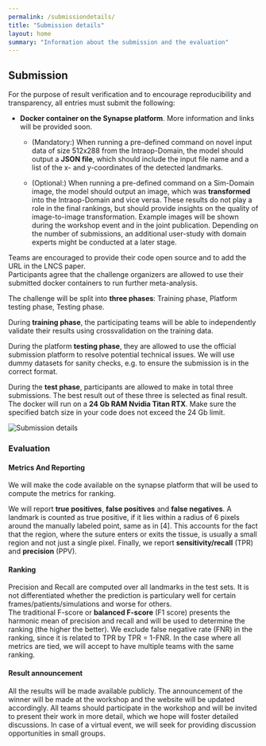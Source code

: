```yaml
---
permalink: /submissiondetails/
title: "Submission details"
layout: home
summary: "Information about the submission and the evaluation"
---
```

## Submission
For the purpose of result verification and to encourage reproducibility and transparency, all entries must submit the following:

- **Docker container on the Synapse platform**. More information and links will be provided soon.

    - (Mandatory:) When running a pre-defined command on novel input data of size 512x288 from the Intraop-Domain, the model should output a **JSON file**, which should include the input file name and a list of the x- and y-coordinates of the detected landmarks.

    - (Optional:) When running a pre-defined command on a Sim-Domain image, the model should output an image, which was **transformed** into the Intraop-Domain and vice versa. These results do not play a role in the final rankings, but should provide insights on the quality of image-to-image transformation. Example images will be shown during the workshop event and in the joint publication. Depending on the number of submissions, an additional user-study with domain experts might be conducted at a later stage.

Teams are encouraged to provide their code open source and to add the URL in the LNCS paper.  
Participants agree that the challenge organizers are allowed to use their submitted docker containers to run further meta-analysis.


The challenge will be split into **three phases**: Training phase, Platform testing phase, Testing phase.

During **training phase**, the participating teams will be able to independently validate their results using crossvalidation on the training data.

During the platform **testing phase**, they are allowed to use the official submission platform to resolve potential technical issues. We will use dummy datasets for sanity checks, e.g. to ensure the submission is in the correct format.

During the **test phase**, participants are allowed to make in total three submissions. The best result out of these three is selected as final result. The docker will run on a **24 Gb RAM Nvidia Titan RTX**. Make sure the specified batch size in your code does not exceed the 24 Gb limit. 

<img src="/assets/images/submission_details.png" alt="Submission details" srcset="/assets/images/submission_details-medium.png 1212w, /assets/images/submission_details-small.png 606w, /assets/images/submission_details-mini.png 184w" sizes="50vw">

### Evaluation

#### Metrics And Reporting

We will make the code available on the synapse platform that will be used to compute the metrics for ranking.

We will report **true positives**, **false positives** and **false negatives**.
A landmark is counted as true positive, if it lies within a radius of 6 pixels around the manually labeled point, same as in [4]. This accounts for the fact that the region, where the suture enters or exits the tissue, is usually a small region and not just a single pixel. Finally, we report **sensitivity/recall** (TPR) and **precision** (PPV).

#### Ranking
Precision and Recall are computed over all landmarks in the test sets. It is not differentiated whether the prediction is particulary well for certain frames/patients/simulations and worse for others.  
The traditional F-score or **balanced F-score** (F1 score) presents the harmonic mean of precision and recall and will be used to determine the ranking (the higher the better).
We exclude false negative rate (FNR) in the ranking, since it is related to TPR by TPR = 1-FNR. In the case where all metrics are tied, we will accept to have multiple teams with the same ranking.

#### Result announcement
All the results will be made available publicly. The announcement of the winner will be made at the workshop and the website will be updated accordingly. 
All teams should participate in the workshop and will be invited to present their work in more detail, which we hope will foster detailed discussions. In case of a virtual event, we will seek for providing discussion opportunities in small groups.
